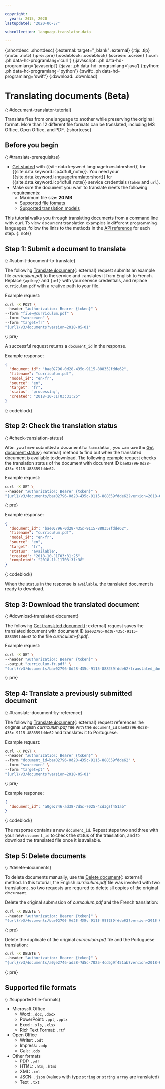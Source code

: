 ```yaml
---

copyright:
  years: 2015, 2020
lastupdated: "2020-06-27"

subcollection: language-translator-data

---
```


{:shortdesc: .shortdesc}
{:external: target="_blank" .external}
{:tip: .tip}
{:note: .note}
{:pre: .pre}
{:codeblock: .codeblock}
{:screen: .screen}
{:curl: .ph data-hd-programlang='curl'}
{:javascript: .ph data-hd-programlang='javascript'}
{:java: .ph data-hd-programlang='java'}
{:python: .ph data-hd-programlang='python'}
{:swift: .ph data-hd-programlang='swift'}
{:download: .download}

# Translating documents (Beta)
{: #document-translator-tutorial}

Translate files from one language to another while preserving the original format. More than 12 different file formats can be translated, including MS Office, Open Office, and PDF.
{:shortdesc}

## Before you begin
{: #translate-prerequisites}

- [Get started](/docs/language-translator-data?topic=language-translator-data-gettingstarted) with {{site.data.keyword.languagetranslatorshort}} for {{site.data.keyword.icp4dfull_notm}}. You need your {{site.data.keyword.languagetranslatorshort}} for {{site.data.keyword.icp4dfull_notm}} service credentials (`token` and `url`).
- Make sure the document you want to translate meets the following requirements:
    - Maximum file size: **20 MB**
    - [Supported file formats](#supported-file-formats)
    - [Supported translation models](/docs/language-translator-data?topic=language-translator-data-translation-models)

This tutorial walks you through translating documents from a command line with curl. To view document translation examples in different programming languages, follow the links to the methods in the [API reference](https://{DomainName}/apidocs/language-translator-data) for each step.
{: note}

## Step 1: Submit a document to translate
{: #submit-document-to-translate}

The following [Translate document](https://{DomainName}/apidocs/language-translator-data#translate-document){: external} request submits an example file *curriculum.pdf* to the service and translates it from English to French. Replace `{apikey}` and `{url}` with your service credentials, and replace `curriculum.pdf` with a relative path to your file.

Example request:
```bash
curl -X POST \
--header "Authorization: Bearer {token}" \
--form "file=@curriculum.pdf" \
--form "source=en" \
--form "target=fr" \
"{url}/v3/documents?version=2018-05-01"
```
{: pre}

A successful request returns a `document_id` in the response.


Example response:
```json
{
  "document_id": "bae02796-0d28-435c-9115-888359fdde62",
  "filename": "curriculum.pdf",
  "model_id": "en-fr",
  "source": "en",
  "target": "fr",
  "status": "processing",
  "created": "2018-10-11T03:31:25"
}
```
{: codeblock}

## Step 2: Check the translation status
{: #check-translation-status}

After you have submitted a document for translation, you can use the [Get document status](https://{DomainName}/apidocs/language-translator-data#get-document-status){: external} method to find out when the translated document is available to download. The following example request checks the translation status of the document with document ID  `bae02796-0d28-435c-9115-888359fdde62`.

Example request:
```bash
curl -X GET \
--header "Authorization: Bearer {token}" \
"{url}/v3/documents/bae02796-0d28-435c-9115-888359fdde62?version=2018-05-01"
```
{: pre}

Example response:
```json
{
  "document_id": "bae02796-0d28-435c-9115-888359fdde62",
  "filename": "curriculum.pdf",
  "model_id": "en-fr",
  "source": "en",
  "target": "fr",
  "status": "available",
  "created": "2018-10-11T03:31:25",
  "completed": "2018-10-11T03:31:38"
}
```
{: codeblock}

When the `status` in the response is `available`, the translated document is ready to download.

## Step 3: Download the translated document
{: #download-translated-document}

The following [Get translated document](https://{DomainName}/apidocs/language-translator-data#get-translated-document){: external} request saves the translated document with document ID `bae02796-0d28-435c-9115-888359fdde62` to the file *curriculum-fr.pdf*.

Example request:
```bash
curl -X GET \
--header "Authorization: Bearer {token}" \
--output "curriculum-fr.pdf" \
"{url}/v3/documents/bae02796-0d28-435c-9115-888359fdde62/translated_document?version=2018-05-01"
```
{: pre}

## Step 4: Translate a previously submitted document
{: #translate-document-by-reference}

The following [Translate document](https://{DomainName}/apidocs/language-translator-data#translate-document){: external} request references the original English *curriculum.pdf* file with the `document_id` `bae02796-0d28-435c-9115-888359fdde62` and translates it to Portuguese.

Example request:
```bash
curl -X POST \
--header "Authorization: Bearer {token}" \
--form "document_id=bae02796-0d28-435c-9115-888359fdde62" \
--form "source=en" \
--form "target=pt" \
"{url}/v3/documents?version=2018-05-01"
```
{: pre}

Example response:
```json
{
  "document_id": "a0ge2746-ad38-7d5c-7025-4cd3g9f451ab"
}
```
{: codeblock}

The response contains a new `document_id`. Repeat steps two and three with your new `document_id` to check the status of the translation, and to download the translated file once it is available.

## Step 5: Delete documents
{: #delete-documents}

To delete documents manually, use the [Delete document](https://{DomainName}/apidocs/language-translator-data#delete-document){: external} method. In this tutorial, the English *curriculum.pdf* file was involved with two translations, so two requests are required to delete all copies of the original document.

Delete the original submission of *curriculum.pdf* and the French translation:

```bash
curl -X DELETE \
--header "Authorization: Bearer {token}" \
"{url}/v3/documents/bae02796-0d28-435c-9115-888359fdde62?version=2018-05-01"
```
{: pre}

Delete the duplicate of the original *curriculum.pdf* file and the Portuguese translation:

```bash
curl -X DELETE \
--header "Authorization: Bearer {token}" \
"{url}/v3/documents/a0ge2746-ad38-7d5c-7025-4cd3g9f451ab?version=2018-05-01"
```
{: pre}

## Supported file formats
{: #supported-file-formats}

- Microsoft Office
    - Word: `.doc`, `.docx`
    - PowerPoint: `.ppt`, `.pptx`
    - Excel: `.xls`, `.xlsx`
    - Rich Text Format: `.rtf`
- Open Office
    - Writer: `.odt`
    - Impress: `.odp`
    - Calc: `.ods`
- Other formats
    - PDF: `.pdf`
    - HTML: `.htm`, `.html`
    - XML: `.xml`
    - JSON: `.json` (values with type `string` or `string array` are translated)
    - Text: `.txt`
